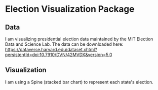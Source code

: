 # Election Visualization Package

## Data
I am visualizing presidential election data maintained by the MIT Election Data and Science Lab. The data can be downloaded here: https://dataverse.harvard.edu/dataset.xhtml?persistentId=doi:10.7910/DVN/42MVDX&version=5.0

## Visualization
I am using a Spine (stacked bar chart) to represent each state's election.